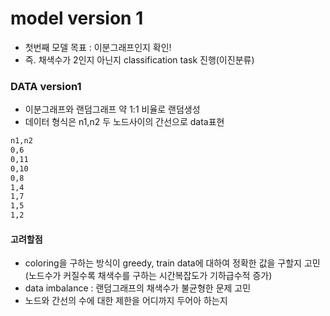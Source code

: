 # model version 1
- 첫번째 모델 목표 : 이분그래프인지 확인!
- 즉. 채색수가 2인지 아닌지 classification task 진행(이진분류)

### DATA version1
- 이분그래프와 랜덤그래프 약 1:1 비율로 랜덤생성
- 데이터 형식은 n1,n2 두 노드사이의 간선으로 data표현
~~~md
n1,n2
0,6
0,11
0,10
0,8
1,4
1,7
1,5
1,2
~~~

#### 고려할점
- coloring을 구하는 방식이 greedy, train data에 대하여 정확한 값을 구할지 고민 (노드수가 커질수록 채색수를 구하는 시간복잡도가 기하급수적 증가)
- data imbalance : 랜덤그래프의 채색수가 불균형한 문제 고민
- 노드와 간선의 수에 대한 제한을 어디까지 두어아 하는지 
